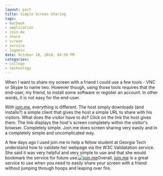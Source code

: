 ```yaml
--- 
layout: post
title: Simple Screen Sharing
tags: 
- macbook
- application
- join.me
- share
- screen
- service
- logmein
date: October 10, 2010, 04:50 PM
categories: 
- college
- technology
---
```

When I want to share my screen with a friend I could use a few tools - VNC or Skype to name two. However though, using those tools requires that the end-user, my friend, to install some software or register an account. In other words, it is not easy for the end-user.

With [join.me](https://join.me/), everything is different. The host simply downloads (and installs?) a simple client that gives the host a simple URL to share with his visitors. What does the visitor have to do? Click on the link the host gives them. The link displays the host's screen completely within the visitor's browser. Completely simple. Join.me does screen sharing very easily and in a completely simple and uncomplicated way.

A few days ago I used join.me to help a fellow student at Georgia Tech understand how to validate her webpage via the W3C Validatation service. She said it was very helpful and very simple to use and that she would bookmark the service for future use.[![](http://www.tanner-smith.com/wp-content/uploads/2010/10/join_me-1024x640.png "join.me")](http://www.tanner-smith.com/wp-content/uploads/2010/10/join_me.png)Overall, [join.me](https://join.me/) is a great service to use when you need to easily share your screen with a friend without jumping through hoops and leaping over fire.
